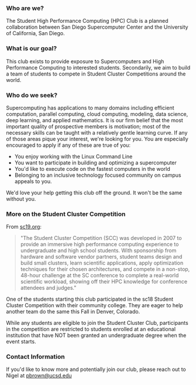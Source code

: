 ### Who are we?

The Student High Performance Computing (HPC) Club is a planned collaboration between San Diego Supercomputer Center and the University of California, 
San Diego.

### What is our goal?

This club exists to provide exposure to Supercomputers and High Performance Computing to interested students.
Secondarily, we aim to build a team of students to compete in Student Cluster Competitions around the world.

### Who do we seek?

Supercomputing has applications to many domains including efficient computation, parallel computing, cloud computing,
modeling, data science, deep learning, and applied mathematics.
It is our firm belief that the most important quality of prospective members is motivation;
most of the necessary skills can be taught with a relatively gentle learning curve.
If any of those areas pique your interest, we're looking for you.
You are especially encouraged to apply if any of these are true of you:
- You enjoy working with the Linux Command Line
- You want to participate in building and optimizing a supercomputer
- You'd like to execute code on the fastest computers in the world
- Belonging to an inclusive technology focused community on campus appeals to you.

We'd love your help getting this club off the ground. 
It won't be the same without you.

### More on the Student Cluster Competition

From [sc19.org](https://sc19.supercomputing.org/program/studentssc/student-cluster-competition/):
> "The Student Cluster Competition (SCC) was developed in 2007 to provide an immersive high performance computing experience to undergraduate and high school students. 
> With sponsorship from hardware and software vendor partners, student teams design and build small clusters, 
> learn scientific applications, apply optimization techniques for their chosen architectures, and compete in a non-stop, 
> 48-hour challenge at the SC conference to complete a real-world scientific workload, 
> showing off their HPC knowledge for conference attendees and judges."

One of the students starting this club participated in the sc18 Student Cluster Competition with their community college.
They are eager to help another team do the same this Fall in Denver, Colorado.

While any students are eligible to join the Student Cluster Club, participants in the competition are restricted to students enrolled at an educational institution that have NOT been granted an undergraduate degree when the event starts.

### Contact Information

If you'd like to know more and potentially join our club, please reach out to Nigel at <pbrown@ucsd.edu>
